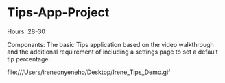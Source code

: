 # Tips-App-Project

Hours: 28-30

Componants: The basic Tips application based on the video walkthrough and the additional requirement of including a settings page to set a default tip percentage.

file:///Users/ireneonyeneho/Desktop/Irene_Tips_Demo.gif
